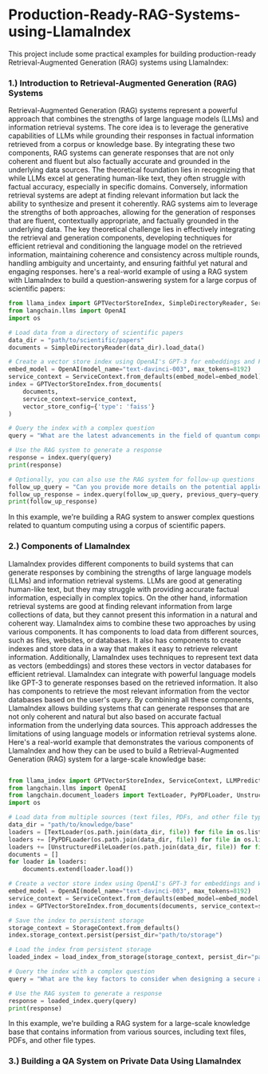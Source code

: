 # Production-Ready-RAG-Systems-using-LlamaIndex
This project include some practical examples for building production-ready Retrieval-Augmented Generation (RAG) systems using LlamaIndex:

### 1.) Introduction to Retrieval-Augmented Generation (RAG) Systems
Retrieval-Augmented Generation (RAG) systems represent a powerful approach that combines the strengths of large language models (LLMs) and information retrieval systems. The core idea is to leverage the generative capabilities of LLMs while grounding their responses in factual information retrieved from a corpus or knowledge base. By integrating these two components, RAG systems can generate responses that are not only coherent and fluent but also factually accurate and grounded in the underlying data sources. The theoretical foundation lies in recognizing that while LLMs excel at generating human-like text, they often struggle with factual accuracy, especially in specific domains. Conversely, information retrieval systems are adept at finding relevant information but lack the ability to synthesize and present it coherently. RAG systems aim to leverage the strengths of both approaches, allowing for the generation of responses that are fluent, contextually appropriate, and factually grounded in the underlying data. The key theoretical challenge lies in effectively integrating the retrieval and generation components, developing techniques for efficient retrieval and conditioning the language model on the retrieved information, maintaining coherence and consistency across multiple rounds, handling ambiguity and uncertainty, and ensuring faithful yet natural and engaging responses. here's a real-world example of using a RAG system with LlamaIndex to build a question-answering system for a large corpus of scientific papers:

```python
from llama_index import GPTVectorStoreIndex, SimpleDirectoryReader, ServiceContext
from langchain.llms import OpenAI
import os

# Load data from a directory of scientific papers
data_dir = "path/to/scientific/papers"
documents = SimpleDirectoryReader(data_dir).load_data()

# Create a vector store index using OpenAI's GPT-3 for embeddings and FAISS as the vector database
embed_model = OpenAI(model_name="text-davinci-003", max_tokens=8192)
service_context = ServiceContext.from_defaults(embed_model=embed_model)
index = GPTVectorStoreIndex.from_documents(
    documents,
    service_context=service_context,
    vector_store_config={'type': 'faiss'}
)

# Query the index with a complex question
query = "What are the latest advancements in the field of quantum computing, and how do they compare to classical computing in terms of computational power and potential applications?"

# Use the RAG system to generate a response
response = index.query(query)
print(response)

# Optionally, you can also use the RAG system for follow-up questions
follow_up_query = "Can you provide more details on the potential applications of quantum computing in cryptography and cybersecurity?"
follow_up_response = index.query(follow_up_query, previous_query=query, previous_result=response)
print(follow_up_response)

```

In this example, we're building a RAG system to answer complex questions related to quantum computing using a corpus of scientific papers.

### 2.) Components of LlamaIndex

LlamaIndex provides different components to build systems that can generate responses by combining the strengths of large language models (LLMs) and information retrieval systems. LLMs are good at generating human-like text, but they may struggle with providing accurate factual information, especially in complex topics. On the other hand, information retrieval systems are good at finding relevant information from large collections of data, but they cannot present this information in a natural and coherent way. LlamaIndex aims to combine these two approaches by using various components. It has components to load data from different sources, such as files, websites, or databases. It also has components to create indexes and store data in a way that makes it easy to retrieve relevant information. Additionally, LlamaIndex uses techniques to represent text data as vectors (embeddings) and stores these vectors in vector databases for efficient retrieval.
LlamaIndex can integrate with powerful language models like GPT-3 to generate responses based on the retrieved information. It also has components to retrieve the most relevant information from the vector databases based on the user's query. By combining all these components, LlamaIndex allows building systems that can generate responses that are not only coherent and natural but also based on accurate factual information from the underlying data sources. This approach addresses the limitations of using language models or information retrieval systems alone. Here's a real-world example that demonstrates the various components of LlamaIndex and how they can be used to build a Retrieval-Augmented Generation (RAG) system for a large-scale knowledge base:

```python

from llama_index import GPTVectorStoreIndex, ServiceContext, LLMPredictor, StorageContext, load_index_from_storage
from langchain.llms import OpenAI
from langchain.document_loaders import TextLoader, PyPDFLoader, UnstructuredFileLoader
import os

# Load data from multiple sources (text files, PDFs, and other file types)
data_dir = "path/to/knowledge/base"
loaders = [TextLoader(os.path.join(data_dir, file)) for file in os.listdir(data_dir) if file.endswith(".txt")]
loaders += [PyPDFLoader(os.path.join(data_dir, file)) for file in os.listdir(data_dir) if file.endswith(".pdf")]
loaders += [UnstructuredFileLoader(os.path.join(data_dir, file)) for file in os.listdir(data_dir) if not file.endswith((".txt", ".pdf"))]
documents = []
for loader in loaders:
    documents.extend(loader.load())

# Create a vector store index using OpenAI's GPT-3 for embeddings and Weaviate as the vector database
embed_model = OpenAI(model_name="text-davinci-003", max_tokens=8192)
service_context = ServiceContext.from_defaults(embed_model=embed_model, vector_store_config={'type': 'weaviate'})
index = GPTVectorStoreIndex.from_documents(documents, service_context=service_context)

# Save the index to persistent storage
storage_context = StorageContext.from_defaults()
index.storage_context.persist(persist_dir="path/to/storage")

# Load the index from persistent storage
loaded_index = load_index_from_storage(storage_context, persist_dir="path/to/storage")

# Query the index with a complex question
query = "What are the key factors to consider when designing a secure and scalable cloud infrastructure?"

# Use the RAG system to generate a response
response = loaded_index.query(query)
print(response)

```
In this example, we're building a RAG system for a large-scale knowledge base that contains information from various sources, including text files, PDFs, and other file types. 

### 3.) Building a QA System on Private Data Using LlamaIndex
